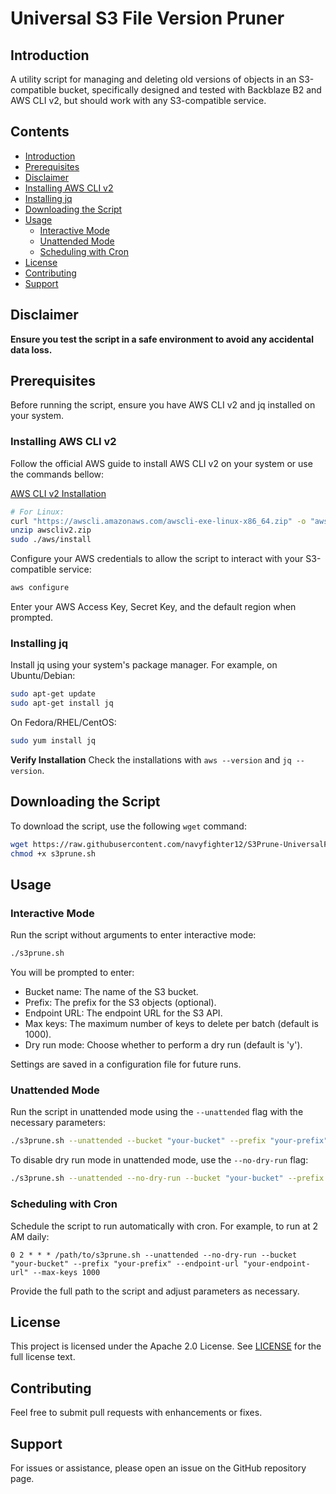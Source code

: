 # Universal S3 File Version Pruner

## Introduction

A utility script for managing and deleting old versions of objects in an S3-compatible bucket, specifically designed and tested with Backblaze B2 and AWS CLI v2, but should work with any S3-compatible service.

## Contents

- [Introduction](#introduction)
- [Prerequisites](#prerequisites)
- [Disclaimer](#disclaimer)
- [Installing AWS CLI v2](#installing-aws-cli-v2)
- [Installing jq](#installing-jq)
- [Downloading the Script](#downloading-the-script)
- [Usage](#usage)
  - [Interactive Mode](#interactive-mode)
  - [Unattended Mode](#unattended-mode)
  - [Scheduling with Cron](#scheduling-with-cron)
- [License](#license)
- [Contributing](#contributing)
- [Support](#support)

## Disclaimer
**Ensure you test the script in a safe environment to avoid any accidental data loss.**
## Prerequisites

Before running the script, ensure you have AWS CLI v2 and jq installed on your system.

### Installing AWS CLI v2

Follow the official AWS guide to install AWS CLI v2 on your system or use the commands bellow:

[AWS CLI v2 Installation](https://docs.aws.amazon.com/cli/latest/userguide/install-cliv2.html)
```sh
# For Linux:
curl "https://awscli.amazonaws.com/awscli-exe-linux-x86_64.zip" -o "awscliv2.zip"
unzip awscliv2.zip
sudo ./aws/install
```
Configure your AWS credentials to allow the script to interact with your S3-compatible service:

```bash
aws configure
```
Enter your AWS Access Key, Secret Key, and the default region when prompted.

### Installing jq

Install jq using your system's package manager. For example, on Ubuntu/Debian:

```bash
sudo apt-get update
sudo apt-get install jq
```

On Fedora/RHEL/CentOS:

```bash
sudo yum install jq
```

**Verify Installation**
Check the installations with `aws --version` and `jq --version`.

## Downloading the Script

To download the script, use the following `wget` command:

```bash
wget https://raw.githubusercontent.com/navyfighter12/S3Prune-UniversalFileVersionTool/main/s3prune.sh
chmod +x s3prune.sh
```

## Usage

### Interactive Mode

Run the script without arguments to enter interactive mode:

```bash
./s3prune.sh
```

You will be prompted to enter:

- Bucket name: The name of the S3 bucket.
- Prefix: The prefix for the S3 objects (optional).
- Endpoint URL: The endpoint URL for the S3 API.
- Max keys: The maximum number of keys to delete per batch (default is 1000).
- Dry run mode: Choose whether to perform a dry run (default is 'y').

Settings are saved in a configuration file for future runs.

### Unattended Mode

Run the script in unattended mode using the `--unattended` flag with the necessary parameters:

```bash
./s3prune.sh --unattended --bucket "your-bucket" --prefix "your-prefix" --endpoint-url "your-endpoint-url" --max-keys 1000
```

To disable dry run mode in unattended mode, use the `--no-dry-run` flag:

```bash
./s3prune.sh --unattended --no-dry-run --bucket "your-bucket" --prefix "your-prefix" --endpoint-url "your-endpoint-url" --max-keys 1000
```

### Scheduling with Cron

Schedule the script to run automatically with cron. For example, to run at 2 AM daily:

```cron
0 2 * * * /path/to/s3prune.sh --unattended --no-dry-run --bucket "your-bucket" --prefix "your-prefix" --endpoint-url "your-endpoint-url" --max-keys 1000
```

Provide the full path to the script and adjust parameters as necessary.

## License
This project is licensed under the Apache 2.0 License. See [LICENSE](LICENSE) for the full license text.

## Contributing

Feel free to submit pull requests with enhancements or fixes.

## Support

For issues or assistance, please open an issue on the GitHub repository page.
